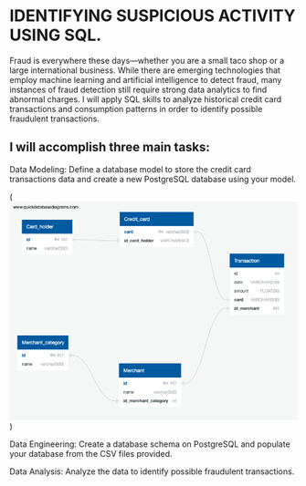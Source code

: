 # IDENTIFYING SUSPICIOUS ACTIVITY USING SQL.

Fraud is everywhere these days—whether you are a small taco shop or a large international business. While there are emerging technologies that employ machine learning and artificial intelligence to detect fraud, many instances of fraud detection still require strong data analytics to find abnormal charges.
I will apply SQL skills to analyze historical credit card transactions and consumption patterns in order to identify possible fraudulent transactions.

## I will accomplish three main tasks:

Data Modeling:
Define a database model to store the credit card transactions data and create a new PostgreSQL database using your model.

(![Test Image 1](https://github.com/natyrrr/SQL/blob/master/QuickDBD-Fraudulent%20Charges.png))

Data Engineering: Create a database schema on PostgreSQL and populate your database from the CSV files provided.


Data Analysis: Analyze the data to identify possible fraudulent transactions.
